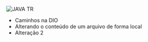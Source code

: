 ![JAVA TR](https://user-images.githubusercontent.com/119720253/208550542-631492ad-ef73-404d-95a1-86b35cda61b4.jpg)
* Caminhos na DIO
* Alterando o conteúdo de um arquivo de forma local
* Alteração 2
